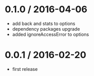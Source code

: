 0.1.0 / 2016-04-06
==================
  * add back and stats to options
  * dependency packages upgrade
  * added ignoreAccessError to options

0.0.1 / 2016-02-20
==================

  * first release
